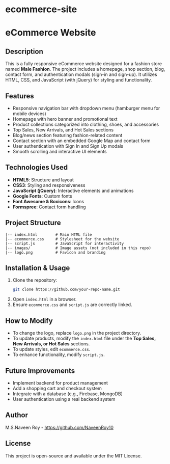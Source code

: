 # ecommerce-site
# eCommerce Website

## Description
This is a fully responsive eCommerce website designed for a fashion store named **Male Fashion**. The project includes a homepage, shop section, blog, contact form, and authentication modals (sign-in and sign-up). It utilizes HTML, CSS, and JavaScript (with jQuery) for styling and functionality.

## Features
- Responsive navigation bar with dropdown menu (hamburger menu for mobile devices)
- Homepage with hero banner and promotional text
- Product collections categorized into clothing, shoes, and accessories
- Top Sales, New Arrivals, and Hot Sales sections
- Blog/news section featuring fashion-related content
- Contact section with an embedded Google Map and contact form
- User authentication with Sign In and Sign Up modals
- Smooth scrolling and interactive UI elements

## Technologies Used
- **HTML5**: Structure and layout
- **CSS3**: Styling and responsiveness
- **JavaScript (jQuery)**: Interactive elements and animations
- **Google Fonts**: Custom fonts
- **Font Awesome & Boxicons**: Icons
- **Formspree**: Contact form handling

## Project Structure
```
|-- index.html        # Main HTML file
|-- ecommerce.css     # Stylesheet for the website
|-- script.js         # JavaScript for interactivity
|-- images/           # Image assets (not included in this repo)
|-- logo.png          # Favicon and branding
```

## Installation & Usage
1. Clone the repository:
   ```sh
   git clone https://github.com/your-repo-name.git
   ```
2. Open `index.html` in a browser.
3. Ensure `ecommerce.css` and `script.js` are correctly linked.

## How to Modify
- To change the logo, replace `logo.png` in the project directory.
- To update products, modify the `index.html` file under the **Top Sales, New Arrivals, or Hot Sales** sections.
- To update styles, edit `ecommerce.css`.
- To enhance functionality, modify `script.js`.

## Future Improvements
- Implement backend for product management
- Add a shopping cart and checkout system
- Integrate with a database (e.g., Firebase, MongoDB)
- User authentication using a real backend system

## Author
M.S.Naveen Roy - https://github.com/NaveenRoy10

## License
This project is open-source and available under the MIT License.

